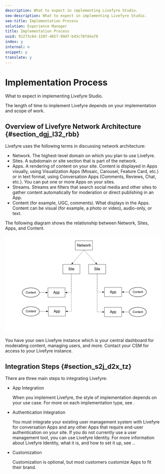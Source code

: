 ```yaml
---
description: What to expect in implementing Livefyre Studio.
seo-description: What to expect in implementing Livefyre Studio.
seo-title: Implementation Process
solution: Experience Manager
title: Implementation Process
uuid: 91273c64-120f-4857-99d7-b43c78fd4a70
index: y
internal: n
snippet: y
translate: y
---
```


# Implementation Process

What to expect in implementing Livefyre Studio.

<!-- c_implementation_process.dita -->

The length of time to implement Livefyre depends on your implementation and scope of work.

## Overview of Livefyre Network Architecture {#section_dgj_l32_rbb}

Livefyre uses the following terms in discussing network architecture:

* Network. The highest-level domain on which you plan to use Livefyre. 
* Sites. A subdomain or site section that is part of the network.
* Apps. A rendering of content on your site. Content is displayed in Apps visually, using Visualization Apps (Mosaic, Carousel, Feature Card, etc.) or in text format, using Conversation Apps (Comments, Reviews, Chat, etc.). You can put one or more Apps on your sites.
* Streams. Streams are filters that search social media and other sites to gather content automatically for moderation or direct publishing in an App.
* Content (for example, UGC, comments). What displays in the Apps. Content can be visual (for example, a photo or video), audio-only, or text.

The following diagram shows the relationship between Network, Sites, Apps, and Content. 

![](assets/network_site_architecture.png)

You have your own Livefyre instance which is your central dashboard for moderating content, managing users, and more. Contact your CSM for access to your Livefyre instance.

## Integration Steps {#section_s2j_d2x_tz}

There are three main steps to integrating Livefyre:

* App Integration

  When you implement Livefyre, the style of implementation depends on your use case. For more on each implementation type, see [](../c_implementation_process/c_app_integration_types.md#c_app_integration_types).

* Authentication Integration

  You must integrate your existing user management system with Livefyre for conversation Apps and any other Apps that require end-user authentication on your site. If you do not currently use a user management tool, you can use Livefyre Identity. For more information about Livefyre Identity, what it is, and how to set it up, see [](c_livefyre_identity_comp.md#c_livefyre_identity).. 

* Customization

  Customization is optional, but most customers customize Apps to fit their brand.

